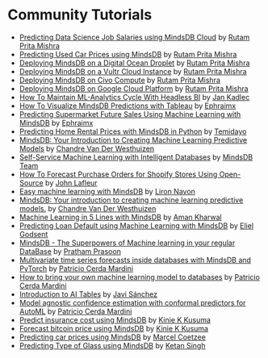 # Community Tutorials

* [Predicting Data Science Job Salaries using MindsDB Cloud](https://community.ops.io/rutamhere/predicting-data-science-job-salaries-using-mindsdb-cloud-1lgn) by [Rutam Prita Mishra](https://community.ops.io/rutamhere)
* [Predicting Used Car Prices using MindsDB](https://tealfeed.com/predicting-used-car-prices-using-mindsdb-idzuc) by [Rutam Prita Mishra](https://community.ops.io/rutamhere)
* [Deploying MindsDB on a Digital Ocean Droplet](https://dev.to/heyrutam/deploying-mindsdb-on-a-digital-ocean-droplet-31ed) by [Rutam Prita Mishra](https://community.ops.io/rutamhere)
* [Deploying MindsDB on a Vultr Cloud Instance](https://community.ops.io/rutamhere/deploying-mindsdb-on-a-vultr-cloud-instance-40bm) by [Rutam Prita Mishra](https://community.ops.io/rutamhere)
* [Deploying MindsDB on Civo Compute](https://community.ops.io/rutamhere/deploying-mindsdb-on-civo-compute-2kgo) by [Rutam Prita Mishra](https://community.ops.io/rutamhere)
* [Deploying MindsDB on Google Cloud Platform](https://community.ops.io/rutamhere/deploying-mindsdb-on-google-cloud-platform-41h9) by [Rutam Prita Mishra](https://community.ops.io/rutamhere)
* [How To Maintain ML-Analytics Cycle With Headless BI](https://medium.com/gooddata-developers/how-to-maintain-ml-analytics-cycle-with-headless-bi-815aceac5027?source=friends_link&sk=45f102ce4a54a6ae8c4dddc900aeebb9) by [Jan Kadlec](https://medium.com/@jkadlec)
* [How To Visualize MindsDB Predictions with Tableau](https://dev.to/ephraimx/how-to-visualize-mindsdb-predictions-with-tableau-2bpd) by [Ephraimx](https://dev.to/ephraimx)
* [Predicting Supermarket Future Sales Using Machine Learning with MindsDB](https://dev.to/ephraimx/predicting-future-sales-using-machine-learning-with-mindsdb-3p70) by [Ephraimx](https://dev.to/ephraimx)
* [Predicting Home Rental Prices with MindsDB in Python](https://curiousprogrammer.hashnode.dev/predicting-home-rental-prices-with-mindsdb-in-python) by [Temidayo](https://hashnode.com/@Temicoder)
* [MindsDB: Your Introduction to Creating Machine Learning Predictive Models](https://dev.to/chandrevdw31/mindsdb-your-introduction-to-creating-machine-learning-predictive-models-12d3) by [Chandre Van Der Westhuizen](https://github.com/chandrevdw31)
* [Self-Service Machine Learning with Intelligent Databases](https://medium.com/mindsdb/self-service-machine-learning-with-intelligent-databases-ea628aa85f1e) by [MindsDB Team](https://medium.com/@mindsdbteam)
* [How To Forecast Purchase Orders for Shopify Stores Using Open-Source](https://medium.com/towards-data-science/how-to-forecast-purchase-orders-for-shopify-stores-using-open-source-db82afec12fe) by [John Lafleur](https://medium.com/@jeanlafleur)
* [Easy machine learning with MindsDB](https://medium.com/codesight/easy-machine-learning-with-mindsdb-664e27c974f9) by [Liron Navon](https://medium.com/@codesight)
* [MindsDB: Your introduction to creating machine learning predictive models.](https://dev.to/chandrevdw31/mindsdb-your-introduction-to-creating-machine-learning-predictive-models-12d3) by [Chandre Van Der Westhuizen](https://dev.to/chandrevdw31)
* [Machine Learning in 5 Lines with MindsDB](https://thecleverprogrammer.com/2020/11/07/machine-learning-in-5-lines-with-mindsdb/) by [Aman Kharwal](https://thecleverprogrammer.com/about/)
* [Predicting Loan Default using Machine Learning with MindsDB](https://medium.com/@godsenteliel/predicting-loan-default-using-machine-learning-with-mindsdb-187ae59da5d) by [Eliel Godsent](https://medium.com/@godsenteliel)
* [MindsDB - The Superpowers of Machine learning in your regular DataBase](https://hashnode.prathamprasoon.com/mindsdb-the-superpowers-of-machine-learning-in-your-regular-database) by [Pratham Prasoon](https://hashnode.com/@PrasoonPratham)
* [Multivariate time series forecasts inside databases with MindsDB and PyTorch](https://medium.com/mindsdb/multivariate-time-series-forecasts-inside-databases-with-mindsdb-and-pytorch-13745ada6b7e) by [Patricio Cerda Mardini](https://medium.com/@paxcema)
* [How to bring your own machine learning model to databases](https://medium.com/mindsdb/how-to-bring-your-own-machine-learning-model-to-databases-47a188d6db00) by [Patricio Cerda Mardini](https://medium.com/@paxcema)
* [Introduction to AI Tables](https://medium.com/towards-data-science/introduction-to-ai-tables-a719251e1a58) by [Javi Sánchez](https://medium.com/@javi_sanchez)
* [Model agnostic confidence estimation with conformal predictors for AutoML](https://medium.com/mindsdb/model-agnostic-confidence-estimation-with-conformal-predictors-for-automl-55fce87ef42a) by [Patricio Cerda Mardini](https://medium.com/@paxcema)
* [Predict insurance cost using MindsDB](https://medium.com/@kinkusuma/predict-insurance-cost-using-mindsdb-54b6a331fea8) by [Kinie K Kusuma](https://medium.com/@kinkusuma)
* [Forecast bitcoin price using MindsDB](https://medium.com/@kinkusuma/forecast-bitcoin-price-using-mindsdb-75f9f0500e86) by [Kinie K Kusuma](https://medium.com/@kinkusuma)
* [Predicting car prices using MindsDB](https://medium.com/@pipboyguy/predicting-car-prices-using-mindsdb-c7dd51919b83) by [Marcel Coetzee](https://medium.com/@pipboyguy)
* [Predicting Type of Glass using MindsDB](https://medium.com/@ketansingh918/predicting-the-type-of-glass-using-mindsdb-9bbab203a214) by [Ketan Singh](https://medium.com/@ketansingh918)

